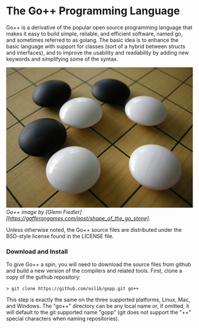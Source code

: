 # The Go++ Programming Language

Go++ is a derivative of the popular open source programming language that makes it easy to build simple,
reliable, and efficient software, named go, and sometimes referred to as golang. The basic idea is to enhance the basic language with support for classes (sort of a hybrid between structs and interfaces), and to improve the usability and readability by adding new keywords and simplifying some of the syntax.     

![Go++ image](doc/images/Go++.jpg)
*Go++ image by [Glenn Fiedler]  [https://gafferongames.com/post/shape_of_the_go_stone].*

Unless otherwise noted, the Go++ source files are distributed under the
BSD-style license found in the LICENSE file.

### Download and Install

To give Go++ a spin, you will need to download the source files from github and build a new version of the compilers and related tools. First, clone a copy of the guthub repository: 

```
> git clone https://github.com/oslib/gopp.git go++
```
This step is exactly the same on the three supported platforms, Linux, Mac, and Windows. The "go++" directory can be any local name or, if omitted, it will default to the git supported name "gopp" (git does not support the "++" special characters when naming repositories). 


